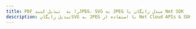 ---title: PDF را به  تبدیل کنیدJPEG، SVG به JPEG مبدل رایگان یا Net SDKdescription: تبدیل رایگانSVG به JPEG با استفاده از Net Cloud APIs & SDK همچنین اسناد PDF را در Cloud ایجاد، ویرایش و رندر کنید.---